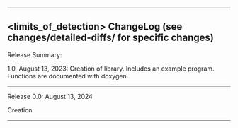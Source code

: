 -------------------------------------------------------------------------------------
<limits_of_detection> ChangeLog (see changes/detailed-diffs/ for specific changes)
-------------------------------------------------------------------------------------

Release Summary:

1.0, August 13, 2023: 
     Creation of library. Includes an example program. Functions are documented with doxygen.


------------------------------------------------------------------------------------

Release 0.0: August 13, 2024

Creation.

-------------------------------------------------------------------------------------
